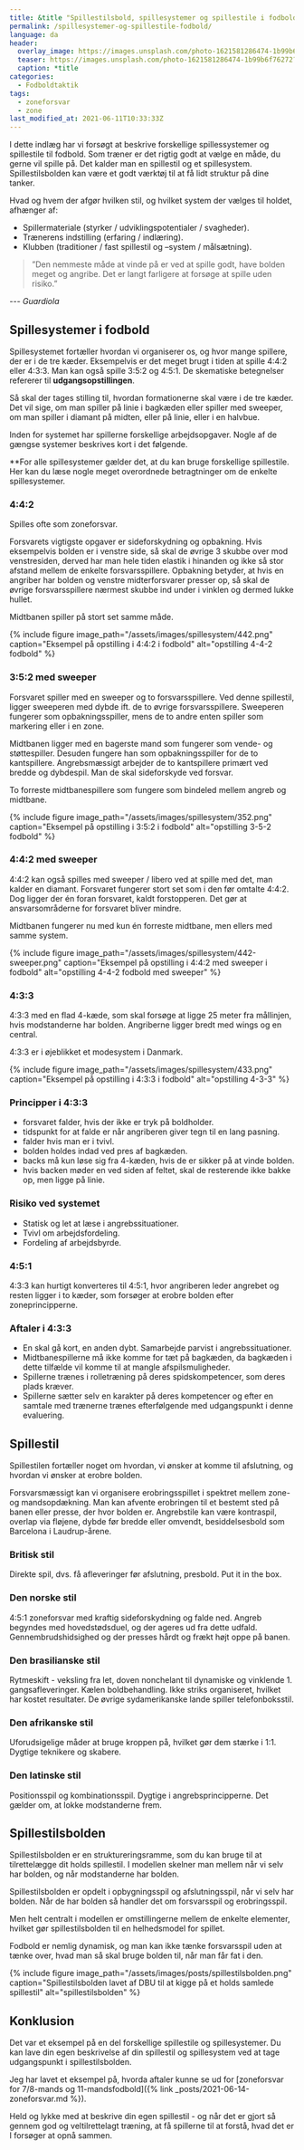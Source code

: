 ```yaml
---
title: &title "Spillestilsbold, spillesystemer og spillestile i fodbold"
permalink: /spillesystemer-og-spillestile-fodbold/
language: da
header:
  overlay_image: https://images.unsplash.com/photo-1621581286474-1b99b6f76272?ixid=MnwxMjA3fDB8MHxwaG90by1wYWdlfHx8fGVufDB8fHx8&ixlib=rb-1.2.1&auto=format&fit=crop&w=1905&q=80
  teaser: https://images.unsplash.com/photo-1621581286474-1b99b6f76272?ixid=MnwxMjA3fDB8MHxwaG90by1wYWdlfHx8fGVufDB8fHx8&ixlib=rb-1.2.1&auto=format&fit=crop&w=400&q=80
  caption: *title
categories:
  - Fodboldtaktik
tags:
  - zoneforsvar
  - zone
last_modified_at: 2021-06-11T10:33:33Z
---
```


I dette indlæg har vi forsøgt at beskrive forskellige spillessystemer og spillestile til fodbold. Som træner er det rigtig godt at vælge en måde, du gerne vil spille på. Det kalder man en spillestil og et spillesystem. Spillestilsbolden kan være et godt værktøj til at få lidt struktur på dine tanker.

Hvad og hvem der afgør hvilken stil, og hvilket system der vælges til holdet, afhænger af:

- Spillermateriale (styrker / udviklingspotentialer / svagheder).
- Trænerens indstilling (erfaring / indlæring).
- Klubben (traditioner / fast spillestil og –system / målsætning).

> ”Den nemmeste måde at vinde på er ved at spille godt, have bolden meget og angribe. Det er langt farligere at forsøge at spille uden risiko.”

--- <cite>Guardiola</cite>

## Spillesystemer i fodbold

Spillesystemet fortæller hvordan vi organiserer os, og hvor mange spillere, der er i de tre kæder. Eksempelvis er det meget brugt i tiden at spille 4:4:2 eller 4:3:3. Man kan også spille 3:5:2 og 4:5:1. De skematiske betegnelser refererer til **udgangsopstillingen**.

Så skal der tages stilling til, hvordan formationerne skal være i de tre kæder. Det vil sige, om man spiller på linie i bagkæden eller spiller med sweeper, om man spiller i diamant på midten, eller på linie, eller i en halvbue.

Inden for systemet har spillerne forskellige arbejdsopgaver. Nogle af de gængse systemer beskrives kort i det følgende.

**For alle spillesystemer gælder det, at du kan bruge forskellige spillestile. Her kan du læse nogle meget overordnede betragtninger om de enkelte spillesystemer.

### 4:4:2

Spilles ofte som zoneforsvar.

Forsvarets vigtigste opgaver er sideforskydning og opbakning. Hvis eksempelvis bolden er i venstre side, så skal de øvrige 3 skubbe over mod venstresiden, derved har man hele tiden elastik i hinanden og ikke så stor afstand mellem de enkelte forsvarsspillere. Opbakning betyder, at hvis en angriber har bolden og venstre midterforsvarer presser op, så skal de øvrige forsvarsspillere nærmest skubbe ind under i vinklen og dermed lukke hullet.

Midtbanen spiller på stort set samme måde.

{% include figure image_path="/assets/images/spillesystem/442.png" caption="Eksempel på opstilling i 4:4:2 i fodbold" alt="opstilling 4-4-2 fodbold" %}

### 3:5:2 med sweeper

Forsvaret spiller med en sweeper og to forsvarsspillere. Ved denne spillestil, ligger sweeperen med dybde ift. de to øvrige forsvarsspillere. Sweeperen fungerer som opbakningsspiller, mens de to andre enten spiller som markering eller i en zone.

Midtbanen ligger med en bagerste mand som fungerer som vende- og støttespiller. Desuden fungere han som opbakningsspiller for de to kantspillere. Angrebsmæssigt arbejder de to kantspillere primært ved bredde og dybdespil. Man de skal sideforskyde ved forsvar.

To forreste midtbanespillere som fungere som bindeled mellem angreb og midtbane.

{% include figure image_path="/assets/images/spillesystem/352.png" caption="Eksempel på opstilling i 3:5:2 i fodbold" alt="opstilling 3-5-2 fodbold" %}

### 4:4:2 med sweeper

4:4:2 kan også spilles med sweeper / libero ved at spille med det, man kalder en diamant. Forsvaret fungerer stort set som i den før omtalte 4:4:2. Dog ligger der én foran forsvaret, kaldt forstopperen. Det gør at ansvarsområderne for forsvaret bliver mindre.

Midtbanen fungerer nu med kun én forreste midtbane, men ellers med samme system.

{% include figure image_path="/assets/images/spillesystem/442-sweeper.png" caption="Eksempel på opstilling i 4:4:2 med sweeper i fodbold" alt="opstilling 4-4-2 fodbold med sweeper" %}

### 4:3:3

4:3:3 med en flad 4-kæde, som skal forsøge at ligge 25 meter fra mållinjen, hvis modstanderne har bolden. Angriberne ligger bredt med wings og en central.

4:3:3 er i øjeblikket et modesystem i Danmark.

{% include figure image_path="/assets/images/spillesystem/433.png" caption="Eksempel på opstilling i 4:3:3 i fodbold" alt="opstilling 4-3-3" %}

### Principper i 4:3:3

- forsvaret falder, hvis der ikke er tryk på boldholder.
- tidspunkt for at falde er når angriberen giver tegn til en lang pasning.
- falder hvis man er i tvivl.
- bolden holdes indad ved pres af bagkæden.
- backs må kun løse sig fra 4-kæden, hvis de er sikker på at vinde bolden.
- hvis backen møder en ved siden af feltet, skal de resterende ikke bakke op, men ligge på linie.

### Risiko ved systemet

- Statisk og let at læse i angrebssituationer.
- Tvivl om arbejdsfordeling.
- Fordeling af arbejdsbyrde.

### 4:5:1

4:3:3 kan hurtigt konverteres til 4:5:1, hvor angriberen leder angrebet og resten ligger i to kæder, som forsøger at erobre bolden efter zoneprincipperne.

### Aftaler i 4:3:3

- En skal gå kort, en anden dybt. Samarbejde parvist i angrebssituationer.
- Midtbanespillerne må ikke komme for tæt på bagkæden, da bagkæden i dette tilfælde vil komme til at mangle afspilsmuligheder.
- Spillerne trænes i rolletræning på deres spidskompetencer, som deres plads kræver.
- Spillerne sætter selv en karakter på deres kompetencer og efter en samtale med trænerne trænes efterfølgende med udgangspunkt i denne evaluering.

## Spillestil

Spillestilen fortæller noget om hvordan, vi ønsker at komme til afslutning, og hvordan vi ønsker at erobre bolden.

Forsvarsmæssigt kan vi organisere erobringsspillet i spektret mellem zone- og mandsopdækning. Man kan afvente erobringen til et bestemt sted på banen eller presse, der hvor bolden er.
Angrebstile kan være kontraspil, overlap via fløjene, dybde før bredde eller omvendt, besiddelsesbold som Barcelona i Laudrup-årene.

### Britisk stil

Direkte spil, dvs. få afleveringer før afslutning, presbold. Put it in the box.

### Den norske stil

4:5:1 zoneforsvar med kraftig sideforskydning og falde ned. Angreb begyndes med  hovedstødsduel, og der ageres ud fra dette udfald. Gennembrudshidsighed og der presses hårdt og frækt højt oppe på banen.

### Den brasilianske stil

Rytmeskift - veksling fra let, doven nonchelant til dynamiske og vinklende 1. gangsafleveringer. Kælen boldbehandling. Ikke striks organiseret, hvilket har kostet resultater. De øvrige sydamerikanske lande spiller telefonboksstil.

### Den afrikanske stil

Uforudsigelige måder at bruge kroppen på, hvilket gør dem stærke i 1:1. Dygtige teknikere og skabere.

### Den latinske stil

Positionsspil og kombinationsspil. Dygtige i angrebsprincipperne. Det gælder om, at lokke modstanderne frem.

## Spillestilsbolden

Spillestilsbolden er en struktureringsramme, som du kan bruge til at tilrettelægge dit holds spillestil. I modellen skelner man mellem når vi selv har bolden, og når modstanderne har bolden.

Spillestilsbolden er opdelt i opbygningsspil og afslutningsspil, når vi selv har bolden. Når de har bolden så handler det om forsvarsspil og erobringsspil.

Men helt centralt i modellen er omstillingerne mellem de enkelte elementer, hvilket gør spillestilsbolden til en helhedsmodel for spillet.

Fodbold er nemlig dynamisk, og man kan ikke tænke forsvarsspil uden at tænke over, hvad man så skal bruge bolden til, når man får fat i den.

{% include figure image_path="/assets/images/posts/spillestilsbolden.png" caption="Spillestilsbolden lavet af DBU til at kigge på et holds samlede spillestil" alt="spillestilsbolden" %}

## Konklusion

Det var et eksempel på en del forskellige spillestile og spillesystemer. Du kan lave din egen beskrivelse af din spillestil og spillesystem ved at tage udgangspunkt i spillestilsbolden.

Jeg har lavet et eksempel på, hvorda aftaler kunne se ud for [zoneforsvar for 7/8-mands og 11-mandsfodbold]({% link _posts/2021-06-14-zoneforsvar.md %}).

Held og lykke med at beskrive din egen spillestil - og når det er gjort så gennem god og veltilrettelagt træning, at få spillerne til at forstå, hvad det er I forsøger at opnå sammen.
